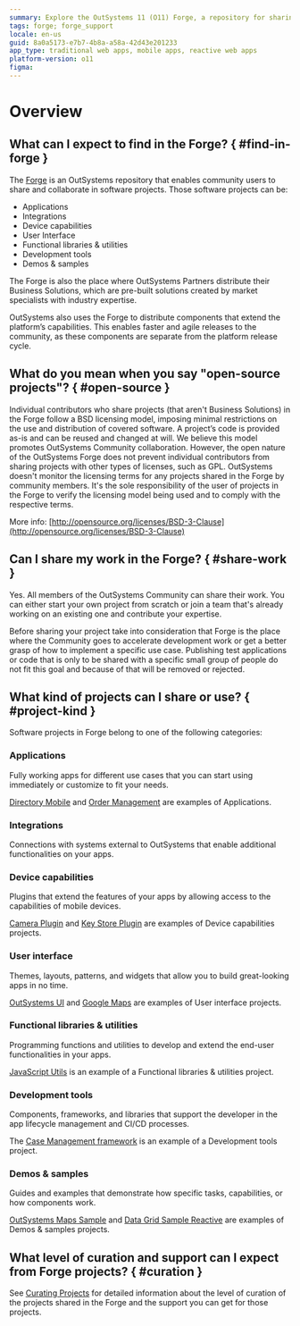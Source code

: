 ```yaml
---
summary: Explore the OutSystems 11 (O11) Forge, a repository for sharing diverse software projects and components that enhance platform capabilities.
tags: forge; forge_support
locale: en-us
guid: 8a0a5173-e7b7-4b8a-a58a-42d43e201233
app_type: traditional web apps, mobile apps, reactive web apps
platform-version: o11
figma:
---
```


# Overview

## What can I expect to find in the Forge? { #find-in-forge }

The [Forge](https://www.outsystems.com/forge/) is an OutSystems repository that enables community users to share and collaborate in software projects. Those software projects can be:

* Applications
* Integrations
* Device capabilities
* User Interface
* Functional libraries & utilities
* Development tools
* Demos & samples

The Forge is also the place where OutSystems Partners distribute their Business Solutions, which are pre-built solutions created by market specialists with industry expertise.

OutSystems also uses the Forge to distribute components that extend the platform’s capabilities. This enables faster and agile releases to the community, as these components are separate from the platform release cycle.

## What do you mean when you say "open-source projects"? { #open-source }

Individual contributors who share projects (that aren't Business Solutions) in the Forge follow a BSD licensing model, imposing minimal restrictions on the use and distribution of covered software. A project’s code is provided as-is and can be reused and changed at will. We believe this model promotes OutSystems Community collaboration. However, the open nature of the OutSystems Forge does not prevent individual contributors from sharing projects with other types of licenses, such as GPL. OutSystems doesn't monitor the licensing terms for any projects shared in the Forge by community members. It's the sole responsibility of the user of projects in the Forge to verify the licensing model being used and to comply with the respective terms.

More info: [http://opensource.org/licenses/BSD-3-Clause](http://opensource.org/licenses/BSD-3-Clause)

## Can I share my work in the Forge? { #share-work }

Yes. All members of the OutSystems Community can share their work. You can either start your own project from scratch or join a team that's already working on an existing one and contribute your expertise.

Before sharing your project take into consideration that Forge is the place where the Community goes to accelerate development work or get a better grasp of how to implement a specific use case. Publishing test applications or code that is only to be shared with a specific small group of people do not fit this goal and because of that will be removed or rejected.

## What kind of projects can I share or use? { #project-kind }

Software projects in Forge belong to one of the following categories:

### Applications

Fully working apps for different use cases that you can start using immediately or customize to fit your needs.

[Directory Mobile](https://www.outsystems.com/forge/component-overview/1397/directory-mobile) and [Order Management](https://www.outsystems.com/forge/component-overview/8878/order-management?) are examples of Applications.

### Integrations

Connections with systems external to OutSystems that enable additional functionalities on your apps.

### Device capabilities

Plugins that extend the features of your apps by allowing access to the capabilities of mobile devices.

[Camera Plugin](https://www.outsystems.com/forge/component/1390/camera-plugin) and [Key Store Plugin](https://www.outsystems.com/forge/component/1550/key-store-plugin) are examples of Device capabilities projects.

### User interface

Themes, layouts, patterns, and widgets that allow you to build great-looking apps in no time.

[OutSystems UI](https://www.outsystems.com/forge/component-overview/1385/outsystems-ui) and [Google Maps](https://www.outsystems.com/forge/component-overview/1396/google-maps-library) are examples of User interface projects.

### Functional libraries & utilities

Programming functions and utilities to develop and extend the end-user functionalities in your apps.

[JavaScript Utils](https://www.outsystems.com/forge/component/1392/javascript-utils) is an example of a Functional libraries & utilities project.

### Development tools

Components, frameworks, and libraries that support the developer in the app lifecycle management and CI/CD processes.

The [Case Management framework](https://www.outsystems.com/forge/component-overview/9179/case-management-framework) is an example of a Development tools project.

### Demos & samples

Guides and examples that demonstrate how specific tasks, capabilities, or how components work.

[OutSystems Maps Sample](https://www.outsystems.com/forge/component-overview/10984/outsystems-maps-sample) and [Data Grid Sample Reactive](https://www.outsystems.com/forge/component-overview/9765/data-grid-sample-reactive) are examples of Demos & samples projects.

## What level of curation and support can I expect from Forge projects? { #curation }

See [Curating Projects](curate-project.md) for detailed information about the level of curation of the projects shared in the Forge and the support you can get for those projects.
